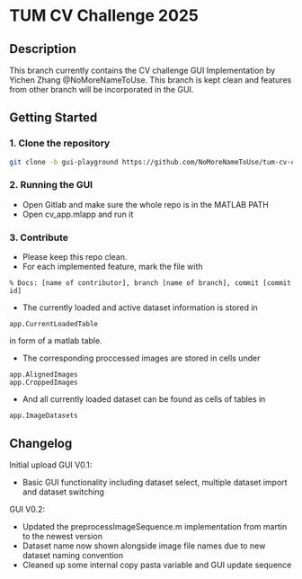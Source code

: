 # TUM CV Challenge 2025

## Description

This branch currently contains the CV challenge GUI Implementation by Yichen Zhang @NoMoreNameToUse.
This branch is kept clean and features from other branch will be incorporated in the GUI.

## Getting Started

### 1. Clone the repository

```bash
git clone -b gui-playground https://github.com/NoMoreNameToUse/tum-cv-challenge-2025.git
```

### 2. Running the GUI
 
* Open Gitlab and make sure the whole repo is in the MATLAB PATH
* Open cv_app.mlapp and run it

### 3. Contribute 

* Please keep this repo clean. 
* For each implemented feature, mark the file with 
```
% Docs: [name of contributor], branch [name of branch], commit [commit id]
```
* The currently loaded and active dataset information is stored in 
```
app.CurrentLoadedTable
```
in form of a matlab table. 

* The corresponding proccessed images are stored in cells under 
```
app.AlignedImages 
app.CroppedImages 
```
* And all currently loaded dataset can be found as cells of tables in 

```
app.ImageDatasets
```
## Changelog
Initial upload GUI V0.1:
* Basic GUI functionality including dataset select, multiple dataset import and dataset switching

GUI V0.2: 
* Updated the preprocessImageSequence.m implementation from martin to the newest version
* Dataset name now shown alongside image file names due to new dataset naming convention
* Cleaned up some internal copy pasta variable and GUI update sequence